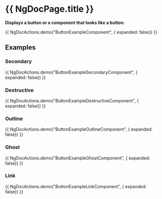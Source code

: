 # {{ NgDocPage.title }}

**Displays a button or a component that looks like a button.**

{{ NgDocActions.demo("ButtonExampleComponent", { expanded: false}) }}

## Examples

### Secondary

{{ NgDocActions.demo("ButtonExampleSecondaryComponent", { expanded: false}) }}

### Destructive

{{ NgDocActions.demo("ButtonExampleDestructiveComponent", { expanded: false}) }}

### Outline

{{ NgDocActions.demo("ButtonExampleOutlineComponent", { expanded: false}) }}

### Ghost

{{ NgDocActions.demo("ButtonExampleGhostComponent", { expanded: false}) }}

### Link

{{ NgDocActions.demo("ButtonExampleLinkComponent", { expanded: false}) }}
